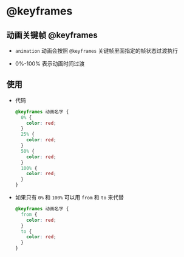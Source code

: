 # @keyframes

## 动画关键帧 @keyframes

  - `animation` 动画会按照 `@keyframes` 关键帧里面指定的帧状态过渡执行

  - 0%-100% 表示动画时间过渡

## 使用

  - 代码

    ```css
    @keyframes 动画名字 {
      0% {
        color: red;
      }
      25% {
        color: red;
      }
      50% {
        color: red;
      }
      100% {
        color: red;
      }
    }
    ```

  - 如果只有 `0%` 和 `100%` 可以用 `from` 和 `to` 来代替

    ```css
    @keyframes 动画名字 {
      from {
        color: red;
      }
      to {
        color: red;
      }
    }
    ```
